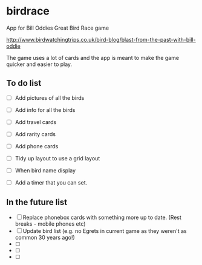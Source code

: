 # birdrace
App for Bill Oddies Great Bird Race game

http://www.birdwatchingtrips.co.uk/bird-blog/blast-from-the-past-with-bill-oddie

The game uses a lot of cards and the app is meant to make the game quicker and easier to play.

## To do list

- [ ] Add pictures of all the birds
- [ ] Add info for all the birds
- [ ] Add travel cards
- [ ] Add rarity cards
- [ ] Add phone cards
- [ ] Tidy up layout to use a grid layout
- [ ] When bird name display
- [ ] Add a timer that you can set.


## In the future list

- [ ] Replace phonebox cards with something more up to date.  (Rest breaks - mobile phones etc)
- [ ] Update bird list (e.g. no Egrets in current game as they weren't as common 30 years ago!)
- [ ]
- [ ]
- [ ]
